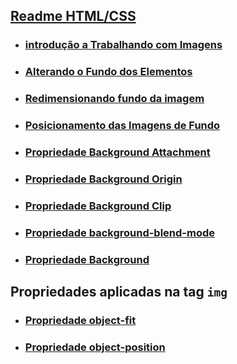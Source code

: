 

## [Readme HTML/CSS](../readme-HTML.md)

- ### [introdução a Trabalhando com Imagens](Introdução-imagens.md)

- ### [Alterando o Fundo dos Elementos](alterando-fundo-elemento.md)

- ### [Redimensionando fundo da imagem](redimensionando-fundo.md)

- ### [Posicionamento das Imagens de Fundo](posicionamento-img.md)

- ### [Propriedade Background Attachment](background-attachment.md)

- ### [Propriedade Background Origin](background-origin.md)

- ### [Propriedade Background Clip](background-clip.md)

- ### [Propriedade background-blend-mode](background-blend-mode.md)

- ### [Propriedade Background](background.md)

## Propriedades aplicadas na tag `img`

- ### [Propriedade object-fit](object-fit.md)

- ### [Propriedade object-position](object-position.md)